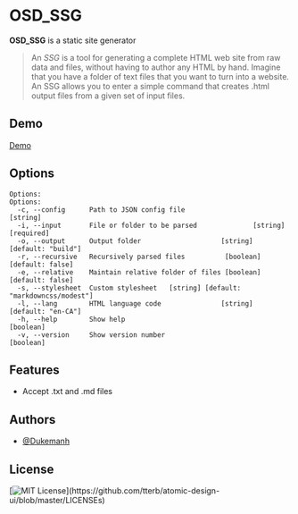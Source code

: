 # OSD_SSG

**OSD_SSG** is a static site generator

> An _SSG_ is a tool for generating a complete HTML web site from raw data and files, without having to author any HTML by hand. Imagine that you have a folder of text files that you want to turn into a website. An SSG allows you to enter a simple command that creates .html output files from a given set of input files.

## Demo

[Demo](https://dukemanh.github.io/OSD_SSG/demo/)

## Options

```
Options:
Options:
  -c, --config      Path to JSON config file                            [string]
  -i, --input       File or folder to be parsed              [string] [required]
  -o, --output      Output folder                    [string] [default: "build"]
  -r, --recursive   Recursively parsed files          [boolean] [default: false]
  -e, --relative    Maintain relative folder of files [boolean] [default: false]
  -s, --stylesheet  Custom stylesheet   [string] [default: "markdowncss/modest"]
  -l, --lang        HTML language code               [string] [default: "en-CA"]
  -h, --help        Show help                                          [boolean]
  -v, --version     Show version number                                [boolean]
```

## Features

- Accept .txt and .md files

## Authors

- [@Dukemanh](https://www.github.com/dukemanh)

## License

[![MIT License](https://img.shields.io/apm/l/atomic-design-ui.svg?)](https://github.com/tterb/atomic-design-ui/blob/master/LICENSEs)
